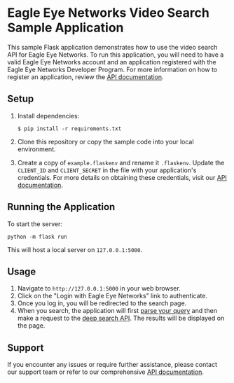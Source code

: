 # Eagle Eye Networks Video Search Sample Application

This sample Flask application demonstrates how to use the video search API for Eagle Eye Networks. To run this application, you will need to have a valid Eagle Eye Networks account and an application registered with the Eagle Eye Networks Developer Program. For more information on how to register an application, review the [API documentation](https://developer.eagleeyenetworks.com/docs/getting-started).



## Setup

1. Install dependencies:
   ```
   $ pip install -r requirements.txt
   ```

2. Clone this repository or copy the sample code into your local environment.

3. Create a copy of `example.flaskenv` and rename it `.flaskenv`. Update the `CLIENT_ID` and `CLIENT_SECRET` in the file with your application's credentials. For more details on obtaining these credentials, visit our [API documentation](https://developer.eagleeyenetworks.com/docs/client-credentials).

## Running the Application

To start the server:
```
python -m flask run
```
This will host a local server on `127.0.0.1:5000`.

## Usage

1. Navigate to `http://127.0.0.1:5000` in your web browser.
2. Click on the "Login with Eagle Eye Networks" link to authenticate.
3. Once you log in, you will be redirected to the search page.
4. When you search, the application will first [parse your query](https://developer.eagleeyenetworks.com/reference/parsevideoanalytics) and then make a request to the [deep search API](https://developer.eagleeyenetworks.com/reference/listvideoanalyticsevents). The results will be displayed on the page.


## Support

If you encounter any issues or require further assistance, please contact our support team or refer to our comprehensive [API documentation](https://developer.eagleeyenetworks.com/reference/listcameras).